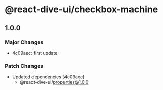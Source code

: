 # @react-dive-ui/checkbox-machine

## 1.0.0

### Major Changes

- 4c09aec: first update

### Patch Changes

- Updated dependencies [4c09aec]
  - @react-dive-ui/properties@1.0.0
